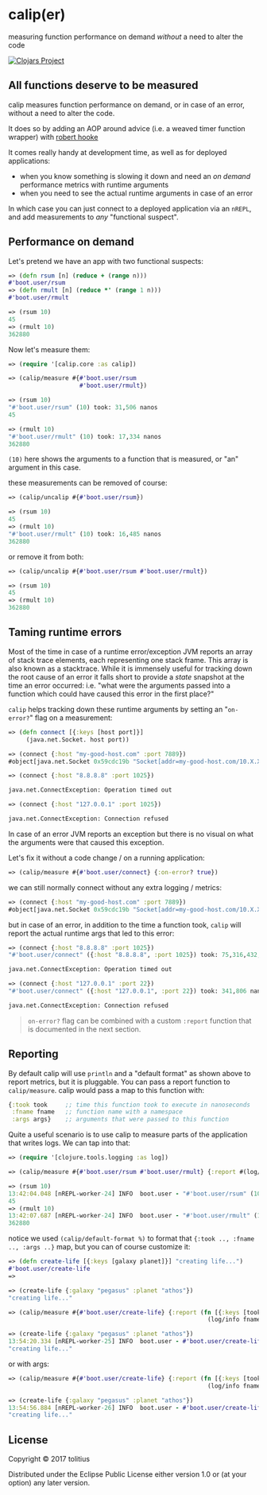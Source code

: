 # calip(er)

measuring function performance on demand _without_ a need to alter the code

[![Clojars Project](http://clojars.org/tolitius/calip/latest-version.svg)](http://clojars.org/tolitius/calip)

## All functions deserve to be measured

calip measures function performance on demand, or in case of an error, without a need to alter the code.

It does so by adding an AOP around advice (i.e. a weaved timer function wrapper) with [robert hooke](https://github.com/technomancy/robert-hooke)

It comes really handy at development time, as well as for deployed applications:

* when you know something is slowing it down and need an _on demand_ performance metrics with runtime arguments
* when you need to see the actual runtime arguments in case of an error

In which case you can just connect to a deployed application via an `nREPL`, and add measurements to _any_ "functional suspect".

## Performance on demand

Let's pretend we have an app with two functional suspects:

```clojure
=> (defn rsum [n] (reduce + (range n)))
#'boot.user/rsum
=> (defn rmult [n] (reduce *' (range 1 n)))
#'boot.user/rmult

=> (rsum 10)
45
=> (rmult 10)
362880
```

Now let's measure them:

```clojure
=> (require '[calip.core :as calip])

=> (calip/measure #{#'boot.user/rsum
                    #'boot.user/rmult})

=> (rsum 10)
"#'boot.user/rsum" (10) took: 31,506 nanos
45

=> (rmult 10)
"#'boot.user/rmult" (10) took: 17,334 nanos
362880
```

`(10)` here shows the arguments to a function that is measured, or "an" argument in this case.

these measurements can be removed of course:

```clojure
=> (calip/uncalip #{#'boot.user/rsum})

=> (rsum 10)
45
=> (rmult 10)
"#'boot.user/rmult" (10) took: 16,485 nanos
362880
```

or remove it from both:

```clojure
=> (calip/uncalip #{#'boot.user/rsum #'boot.user/rmult})

=> (rsum 10)
45
=> (rmult 10)
362880
```

## Taming runtime errors

Most of the time in case of a runtime error/exception JVM reports an array of stack trace elements, each representing one stack frame. This array is also known as a stacktrace. While it is immensely useful for tracking down the root cause of an error it falls short to provide a _state_ snapshot at the time an error occurred: i.e. "what were the arguments passed into a function which could have caused this error in the first place?"

`calip` helps tracking down these runtime arguments by setting an "`on-error?`" flag on a measurement:

```clojure
=> (defn connect [{:keys [host port]}]
     (java.net.Socket. host port))
```
```clojure
=> (connect {:host "my-good-host.com" :port 7889})
#object[java.net.Socket 0x59cdc19b "Socket[addr=my-good-host.com/10.X.X.23,port=7889,localport=62446]"]

=> (connect {:host "8.8.8.8" :port 1025})

java.net.ConnectException: Operation timed out

=> (connect {:host "127.0.0.1" :port 1025})

java.net.ConnectException: Connection refused
```

In case of an error JVM reports an exception but there is no visual on what the arguments were that caused this exception.

Let's fix it without a code change / on a running application:

```clojure
=> (calip/measure #{#'boot.user/connect} {:on-error? true})
```

we can still normally connect without any extra logging / metrics:

```clojure
=> (connect {:host "my-good-host.com" :port 7889})
#object[java.net.Socket 0x59cdc19b "Socket[addr=my-good-host.com/10.X.X.23,port=7889,localport=62446]"]
```

but in case of an error, in addition to the time a function took, `calip` will report the actual runtime args that led to this error:

```clojure
=> (connect {:host "8.8.8.8" :port 1025})
"#'boot.user/connect" ({:host "8.8.8.8", :port 1025}) took: 75,316,432,430 nanos

java.net.ConnectException: Operation timed out
```

```clojure
=> (connect {:host "127.0.0.1" :port 22})
"#'boot.user/connect" ({:host "127.0.0.1", :port 22}) took: 341,806 nanos

java.net.ConnectException: Connection refused
```

> `on-error?` flag can be combined with a custom `:report` function that is documented in the next section.

## Reporting

By default calip will use `println` and a "default format" as shown above to report metrics, but it is pluggable.
You can pass a report function to `calip/measure`. calip would pass a map to this function with:

```clojure
{:took took     ;; time this function took to execute in nanoseconds
 :fname fname   ;; function name with a namespace
 :args args}    ;; arguments that were passed to this function
```

Quite a useful scenario is to use calip to measure parts of the application that writes logs. We can tap into that:

```clojure
=> (require '[clojure.tools.logging :as log])

=> (calip/measure #{#'boot.user/rsum #'boot.user/rmult} {:report #(log/info (calip/default-format %))})

=> (rsum 10)
13:42:04.048 [nREPL-worker-24] INFO  boot.user - "#'boot.user/rsum" (10) took: 13,091 nanos
45
=> (rmult 10)
13:42:07.687 [nREPL-worker-24] INFO  boot.user - "#'boot.user/rmult" (10) took: 16,535 nanos
362880
```

notice we used `(calip/default-format %)` to format that `{:took .., :fname .., :args ..}` map, but you can of course customize it:

```clojure
=> (defn create-life [{:keys [galaxy planet]}] "creating life...")
#'boot.user/create-life
=>

=> (create-life {:galaxy "pegasus" :planet "athos"})
"creating life..."

=> (calip/measure #{#'boot.user/create-life} {:report (fn [{:keys [took fname]}]
                                                        (log/info fname "took" took "ns"))})

=> (create-life {:galaxy "pegasus" :planet "athos"})
13:54:20.334 [nREPL-worker-25] INFO  boot.user - #'boot.user/create-life took 2681 ns
"creating life..."
```

or with args:

```clojure
=> (calip/measure #{#'boot.user/create-life} {:report (fn [{:keys [took fname args]}]
                                                        (log/info fname "with args:" args "took" took "ns"))})

=> (create-life {:galaxy "pegasus" :planet "athos"})
13:54:56.884 [nREPL-worker-26] INFO  boot.user - #'boot.user/create-life with args: ({:galaxy pegasus, :planet athos}) took 2739 ns
"creating life..."
```

## License

Copyright © 2017 tolitius

Distributed under the Eclipse Public License either version 1.0 or (at
your option) any later version.
